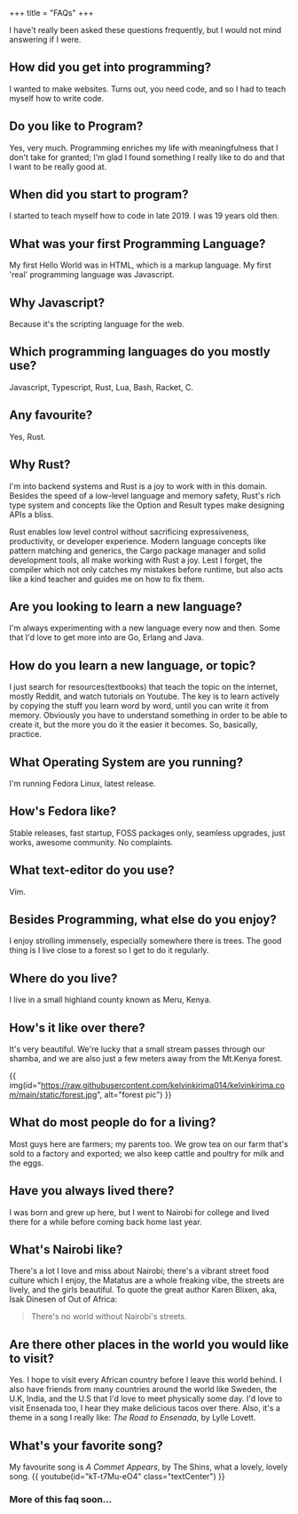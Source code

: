 +++
title = "FAQs"
+++

I have't really been asked these questions frequently, but I would not mind answering if I were.

## How did you get into programming?
I wanted to make websites. Turns out, you need code, and so I had to teach myself how to write code.

## Do you like to Program?
Yes, very much. Programming enriches my life with meaningfulness that I don't take for granted; I'm glad I found something I really like to do and that I want to be really good at.

## When did you start to program?
I started to teach myself how to code in late 2019. I was 19 years old then.

## What was your first Programming Language?
My first Hello World was in HTML, which is a markup language. My first 'real' programming language was Javascript.

## Why Javascript?
Because it's the scripting language for the web.

## Which programming languages do you mostly use?
Javascript, Typescript, Rust, Lua, Bash, Racket, C.

## Any favourite?
Yes, Rust.

## Why Rust?
I'm into backend systems and Rust is a joy to work with in this domain. Besides the speed of a low-level language and memory safety, Rust's rich type system and concepts like the Option and Result types make designing APIs a bliss.  

Rust enables low level control without sacrificing expressiveness, productivity, or developer experience. Modern language concepts like pattern matching and generics, the  Cargo package manager and solid development tools, all make working with Rust a joy. Lest I forget, the compiler which not only catches my mistakes before runtime, but also acts like a kind teacher and guides me on how to fix them. 

## Are you looking to learn a new language?
I'm always experimenting with a new language every now and then. Some that I'd love to get more into are Go, Erlang and Java. 
 
## How do you learn a new language, or topic?
I just search for resources(textbooks) that teach the topic on the internet, mostly Reddit, and watch tutorials on Youtube. The key is to learn actively by copying the stuff you learn word by word, until you can write it from memory. Obviously you have to understand something in order to be able to create it, but the more you do it the easier it becomes. So, basically, practice.

## What Operating System are you running?
I'm running Fedora Linux, latest release.

## How's Fedora like?
Stable releases, fast startup, FOSS packages only, seamless upgrades, just works, awesome community. No complaints.

## What text-editor do you use?
Vim.

## Besides Programming, what else do you enjoy?
I enjoy strolling immensely, especially somewhere there is trees. The good thing is I live close to a forest so I get to do it regularly.

## Where do you live?
I live in a small highland county known as Meru, Kenya.

## How's it like over there?
It's very beautiful. We're lucky that a small stream passes through our shamba, and we are also just a few meters away from the Mt.Kenya forest.

{{ img(id="https://raw.githubusercontent.com/kelvinkirima014/kelvinkirima.com/main/static/forest.jpg", alt="forest pic") }}

## What do most people do for a living? 
Most guys here are farmers; my parents too. We grow tea on our farm that's sold to a factory and exported; we also keep cattle and poultry for milk and the eggs. 

## Have you always lived there?
I was born and grew up here, but I went to Nairobi for college and lived there for a while before coming back home last year.

## What's Nairobi like?
There's a lot I love and miss about Nairobi; there's a vibrant street food culture which I enjoy, the Matatus are a whole freaking vibe, the streets are lively, and the girls beautiful. To quote the great author Karen Blixen, aka, Isak Dinesen of Out of Africa: 
> There's no world without Nairobi's streets.

## Are there other places in the world you would like to visit?
Yes. I hope to visit every African country before I leave this world behind. I also have friends from many countries around the world like Sweden, the U.K, India, and the U.S that I'd love to meet physically some day. I'd love to visit Ensenada too, I hear they make delicious tacos over there. Also, it's a theme in a song I really like: *The Road to Ensenada*, by Lylle Lovett.

## What's your favorite song?
My favourite song is *A Commet Appears*, by The Shins, what a lovely, lovely song.
{{ youtube(id="kT-t7Mu-eO4" class="textCenter") }}


### More of this faq soon...
